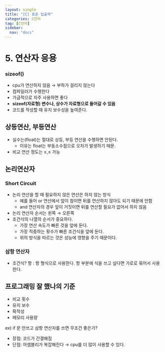 ```yaml
---
layout: single
title: "[C] 표준 입출력"
categories: C언어
tag: [C언어]
sidebar:
  nav: "docs"
---
```


# 5. 연산자 응용

### sizeof()

- cpu가 연산하지 않음 → 부하가 걸리지 않는다
- 컴파일러가 수행한다
- 가급적으로 자주 사용하면 좋다
- **sizeof(자료형) 변수나, 상수가 자료형으로 들어갈 수 있음**
- 코드를 작성할 때 유지 보수성을 높여준다.

## 상등연산, 부등연산

- 실수는(float)는 절대로 상등, 부등 연산을 수행하면 안된다.
    - 이유는 float는 부동소수점으로 오차가 발생하기 때문.
- 비교 연산 정도는 ≥,≤ 가능

## 논리연산자

### Short Circuit

- 논리 연산을 할 때 필요하지 않은 연산은 하지 않는 방식
    - 예를 들어 or 연산에서 앞이 참이면 뒤를 연산하지 않아도 되기 때문에 안함
    - and 연산자의 경우 앞이 거짓이면 뒤를 연산할 필요가 없어서 하지 않음
- 논리 연산자 순서는 왼쪽 → 오른쪽
- 조건식의 나열의 순서가 중요하다.
    - 가장 연산 속도가 빠른 것을 앞에 둔다.
    - 가장 적중하는 횟수가 빠른 조건식을 앞에 둔다.
    - 위의 방식을 따르는 것은 성능에 영향을 주기 때문이다.

### 삼항 연산자

- 조건식? 항 : 항 형식으로 사용한다. 항 부분에 식을 쓰고 싶다면 가로로 묶어서 사용한다.

## 프로그래밍 잘 했나의 기준

- 비교 횟수
- 유지 보수
- 확작성
- 메모리 사용량

ex) if 문 안쓰고 삼항 연산자를 쓰면 무조건 좋은가?

- 장점: 코드가 간결해짐
- 단점: 어셈블리가 복잡해진다 → cpu를 더 많이 사용할 수 있다.